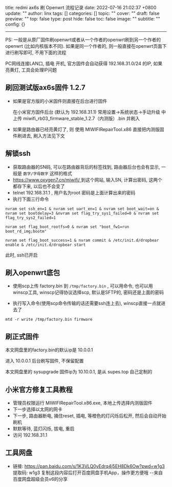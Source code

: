 title: redmi ax6s 刷 Openwrt 流程记录
date: 2022-07-16 21:02:37 +0800
update: ""
author: linx
tags: []
categories: []
topic: ""
cover: ""
draft: false
preview: ""
top: false
type: post
hide: false
toc: false
image: ""
subtitle: ""
config: {}


---



PS: 一般是从原厂固件刷openwrt或者从一个作者的openwrt刷到另一个作者的openwrt (比如内核版本不同). 如果是同一个作者的, 则一般直接在openwrt页面下进行刷写即可, 不用下面的流程

PC网线连接LAN口, 插电 开机, 官方固件会自动获得 192.168.31.0/24 的IP, 如果亮黄灯, 工具会处理IP问题

## 刷回测试版ax6s固件 1.2.7

- 如果是官方版的小米固件则直接在后台进行固件

    在小米官方固件后台 (默认为 192.168.31.1) 常用设置->系统状态->手动升级 中 上传 miwifi_rb03_firmware_stable_1.2.7（内测版）.bin 并刷入
- 如果是路由器已经亮黄灯了, 则 使用 MIWIFIRepairTool.x86 直接把内测版固件刷进去, 刷入方法见下文

## 解锁ssh

- 获取路由器的SN码, 可以在路由器背后的标签找到, 路由器后台也会有显示, 一般是 `数字/字母数字` 这样的格式
-  [https://www.oxygen7.cn/miwifi/ ](https://www.oxygen7.cn/miwifi/) 到这个网站, 输入SN, 计算出密码, 这两个都存下来, 以后也不会变了
- telnet 192.168.31.1 , 用户名为root 密码是上面计算出来的密码
- 执行下面三行命令

```shell
nvram set ssh_en=1 & nvram set uart_en=1 & nvram set boot_wait=on & nvram set bootdelay=3 &nvram set flag_try_sys1_failed=0 & nvram set flag_try_sys2_failed=1

nvram set flag_boot_rootfs=0 & nvram set "boot_fw1=run boot_rd_img;bootm"

nvram set flag_boot_success=1 & nvram commit & /etc/init.d/dropbear enable & /etc/init.d/dropbear start

```
此时, ssh已开启

## 刷入openwrt底包 

- 使用scp上传 factory.bin 到 `/tmp/factory.bin` , 可以用命令, 也可以用winscp工具, winscp记得协议选择scp, 默认是SFTP的, 密码还是上面的密码

- 执行写入命令(使用scp命令传输的话还需要ssh连上去), winscp直接一点就进去了

```shell
mtd -r write /tmp/factory.bin firmware
```

## 刷正式固件

本文网盘里的factory.bin的默认ip是 10.0.0.1

进入 10.0.0.1 后台刷写固件, 不保留配置

本文网盘里的 sysupgrade 固件ip为 10.10.0.1, 是从 supes.top 自己定制的

## 小米官方修复工具教程

- 管理员权限运行 MIWIFIRepairTool.x86.exe, 本地上传选择内测版固件
- 下一步选择以太网的网卡
- 下一步, 路由器断电, 捅住reset, 插电, 等橙色的灯闪烁后松开, 然后会自动开始刷机
- 默默等待, 蓝灯闪烁, 拔电, 重启
- 访问 192.168.31.1 

## 工具网盘

- 链接: https://pan.baidu.com/s/1K3VLQ0yEdrq4j5EH8Dk6Ow?pwd=w1g3 提取码: w1g3 复制这段内容后打开百度网盘手机App，操作更方便哦 
--来自百度网盘超级会员v6的分享
